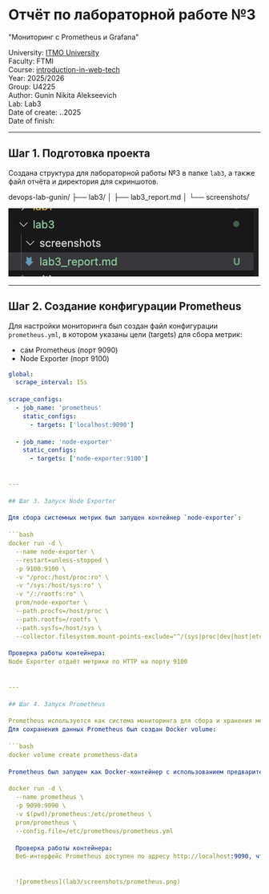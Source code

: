 # Отчёт по лабораторной работе №3
"Мониторинг с Prometheus и Grafana"

University: [ITMO University](https://itmo.ru/ru/)  
Faculty: FTMI  
Course: [introduction-in-web-tech](https://itmo-ict-faculty.github.io/introduction-in-web-tech)  
Year: 2025/2026  
Group: U4225  
Author: Gunin Nikita Alekseevich  
Lab: Lab3  
Date of create:  __.__.2025  
Date of finish:  

---

## Шаг 1. Подготовка проекта

Создана структура для лабораторной работы №3 в папке `lab3`, а также файл отчёта и директория для скриншотов.

devops-lab-gunin/
├── lab3/
│   ├── lab3_report.md
│   └── screenshots/

![project_structure](screenshots/project_structure.png)

---

## Шаг 2. Создание конфигурации Prometheus

Для настройки мониторинга был создан файл конфигурации `prometheus.yml`, в котором указаны цели (targets) для сбора метрик:
- сам Prometheus (порт 9090)
- Node Exporter (порт 9100)

```yaml
global:
  scrape_interval: 15s

scrape_configs:
  - job_name: 'prometheus'
    static_configs:
      - targets: ['localhost:9090']

  - job_name: 'node-exporter'
    static_configs:
      - targets: ['node-exporter:9100']


---

## Шаг 3. Запуск Node Exporter

Для сбора системных метрик был запущен контейнер `node-exporter`:

```bash
docker run -d \
  --name node-exporter \
  --restart=unless-stopped \
  -p 9100:9100 \
  -v "/proc:/host/proc:ro" \
  -v "/sys:/host/sys:ro" \
  -v "/:/rootfs:ro" \
  prom/node-exporter \
  --path.procfs=/host/proc \
  --path.rootfs=/rootfs \
  --path.sysfs=/host/sys \
  --collector.filesystem.mount-points-exclude="^/(sys|proc|dev|host|etc)($$|/)"

Проверка работы контейнера:
Node Exporter отдаёт метрики по HTTP на порту 9100


---

## Шаг 4. Запуск Prometheus

Prometheus используется как система мониторинга для сбора и хранения метрик.  
Для сохранения данных Prometheus был создан Docker volume:

```bash
docker volume create prometheus-data

Prometheus был запущен как Docker-контейнер с использованием предварительно созданного конфига prometheus.yml:

docker run -d \
  --name prometheus \
  -p 9090:9090 \
  -v $(pwd)/prometheus:/etc/prometheus \
  prom/prometheus \
  --config.file=/etc/prometheus/prometheus.yml

  Проверка работы контейнера:
  Веб-интерфейс Prometheus доступен по адресу http://localhost:9090, что подтверждает его успешный запуск:


  ![prometheus](lab3/screenshots/prometheus.png)